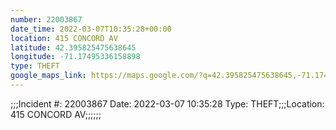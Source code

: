 ```yaml
---
number: 22003867
date_time: 2022-03-07T10:35:28+00:00
location: 415 CONCORD AV
latitude: 42.395825475638645
longitude: -71.17495336158898
type: THEFT
google_maps_link: https://maps.google.com/?q=42.395825475638645,-71.17495336158898
---
```


;;;Incident #: 22003867  Date: 2022-03-07 10:35:28   Type: THEFT;;;Location: 415 CONCORD AV;;;;;;
